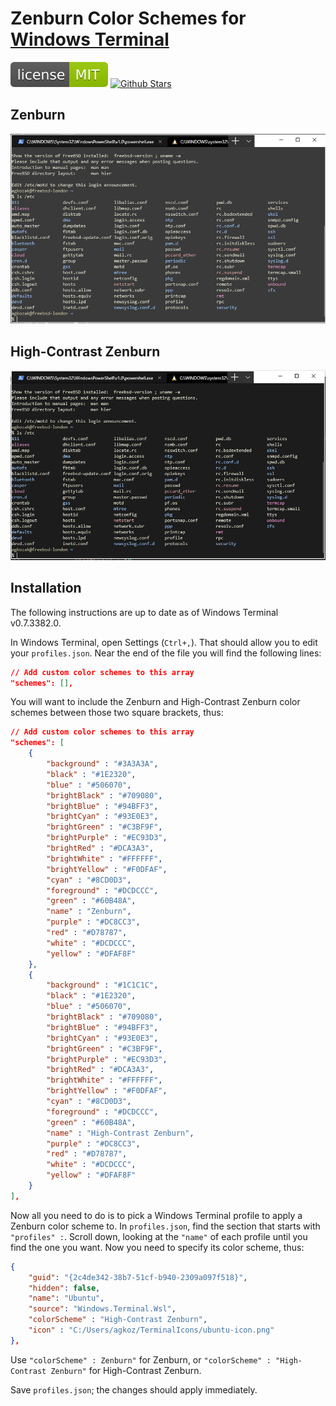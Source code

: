 # Zenburn Color Schemes for [Windows Terminal](https://github.com/microsoft/terminal)

[![MIT License](img/mit_license.svg)](https://opensource.org/licenses/MIT)
[![Github Stars](https://img.shields.io/github/stars/agkozak/windows-terminal-zenburn.svg)](https://github.com/agkozak/windows-terminal-zenburn/stargazers)

## Zenburn

![Zenburn (Low-Contrast)](img/zenburn.png)

## High-Contrast Zenburn

![High-Contrast Zenburn](img/high_contrast_zenburn.png)

## Installation

The following instructions are up to date as of Windows Terminal v0.7.3382.0.

In Windows Terminal, open Settings (`Ctrl+,`). That should allow you to edit your `profiles.json`. Near the end of the file you will find the following lines:

```json
// Add custom color schemes to this array
"schemes": [],
```

You will want to include the Zenburn and High-Contrast Zenburn color schemes between those two square brackets, thus:

```json
// Add custom color schemes to this array
"schemes": [
    {
        "background" : "#3A3A3A",
        "black" : "#1E2320",
        "blue" : "#506070",
        "brightBlack" : "#709080",
        "brightBlue" : "#94BFF3",
        "brightCyan" : "#93E0E3",
        "brightGreen" : "#C3BF9F",
        "brightPurple" : "#EC93D3",
        "brightRed" : "#DCA3A3",
        "brightWhite" : "#FFFFFF",
        "brightYellow" : "#F0DFAF",
        "cyan" : "#8CD0D3",
        "foreground" : "#DCDCCC",
        "green" : "#60B48A",
        "name" : "Zenburn",
        "purple" : "#DC8CC3",
        "red" : "#D78787",
        "white" : "#DCDCCC",
        "yellow" : "#DFAF8F"
    },
    {
        "background" : "#1C1C1C",
        "black" : "#1E2320",
        "blue" : "#506070",
        "brightBlack" : "#709080",
        "brightBlue" : "#94BFF3",
        "brightCyan" : "#93E0E3",
        "brightGreen" : "#C3BF9F",
        "brightPurple" : "#EC93D3",
        "brightRed" : "#DCA3A3",
        "brightWhite" : "#FFFFFF",
        "brightYellow" : "#F0DFAF",
        "cyan" : "#8CD0D3",
        "foreground" : "#DCDCCC",
        "green" : "#60B48A",
        "name" : "High-Contrast Zenburn",
        "purple" : "#DC8CC3",
        "red" : "#D78787",
        "white" : "#DCDCCC",
        "yellow" : "#DFAF8F"
    }
],
```

Now all you need to do is to pick a Windows Terminal profile to apply a Zenburn color scheme to. In `profiles.json`, find the section that starts with `"profiles" :`. Scroll down, looking at the `"name"` of each profile until you find the one you want.  Now you need to specify its color scheme, thus:

```json
{
    "guid": "{2c4de342-38b7-51cf-b940-2309a097f518}",
    "hidden": false,
    "name": "Ubuntu",
    "source": "Windows.Terminal.Wsl",
    "colorScheme" : "High-Contrast Zenburn",
    "icon" : "C:/Users/agkoz/TerminalIcons/ubuntu-icon.png"
},
```
Use `"colorScheme" : Zenburn"` for Zenburn, or `"colorScheme" : "High-Contrast Zenburn"` for High-Contrast Zenburn.

Save `profiles.json`; the changes should apply immediately.
